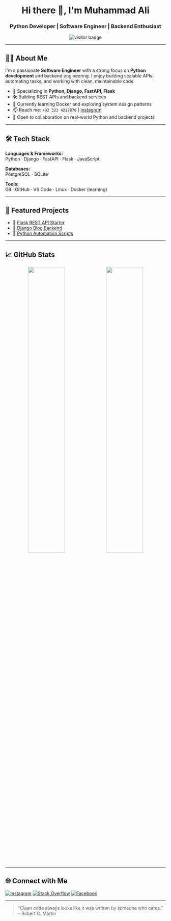 <h1 align="center">Hi there 👋, I'm Muhammad Ali</h1>
<h3 align="center">Python Developer | Software Engineer | Backend Enthusiast</h3>

<p align="center">
  <img src="https://visitor-badge.deta.dev/badge?page_id=Officialali15" alt="visitor badge" />
</p>

---

## 👨‍💻 About Me

I'm a passionate **Software Engineer** with a strong focus on **Python development** and backend engineering. I enjoy building scalable APIs, automating tasks, and working with clean, maintainable code.

- 🔧 Specializing in **Python, Django, FastAPI, Flask**
- 🛠️ Building REST APIs and backend services
- 🌱 Currently learning Docker and exploring system design patterns
- 📫 Reach me: `+92 323 4217870` | [Instagram](https://www.instagram.com/muhammad.ali_official/)
- 🤝 Open to collaboration on real-world Python and backend projects

---

## 🛠 Tech Stack

**Languages & Frameworks:**  
Python · Django · FastAPI · Flask · JavaScript

**Databases:**  
PostgreSQL · SQLite

**Tools:**  
Git · GitHub · VS Code · Linux · Docker (learning)

---

## 📂 Featured Projects

- 🔗 [Flask REST API Starter](https://github.com/Officialali15?tab=repositories&q=flask)  
- 🔗 [Django Blog Backend](https://github.com/Officialali15?tab=repositories&q=django)  
- 🔗 [Python Automation Scripts](https://github.com/Officialali15?tab=repositories&q=automation)

---

## 📈 GitHub Stats

<p align="center">
  <img src="https://github-readme-stats.vercel.app/api?username=Officialali15&show_icons=true&theme=default" width="48%" />
  <img src="https://github-readme-streak-stats.herokuapp.com?user=Officialali15&theme=default" width="48%" />
</p>

---

## 🌐 Connect with Me

[![Instagram](https://img.shields.io/badge/Instagram-E4405F?style=flat&logo=instagram&logoColor=white)](https://www.instagram.com/muhammad.ali_official/)
[![Stack Overflow](https://img.shields.io/badge/StackOverflow-FE7A16?style=flat&logo=stackoverflow&logoColor=white)](https://stackoverflow.com/users/18237368/muhammad-ali)
[![Facebook](https://img.shields.io/badge/Facebook-1877F2?style=flat&logo=facebook&logoColor=white)](https://www.facebook.com/official.m.ali/)

---

> “Clean code always looks like it was written by someone who cares.” – Robert C. Martin
